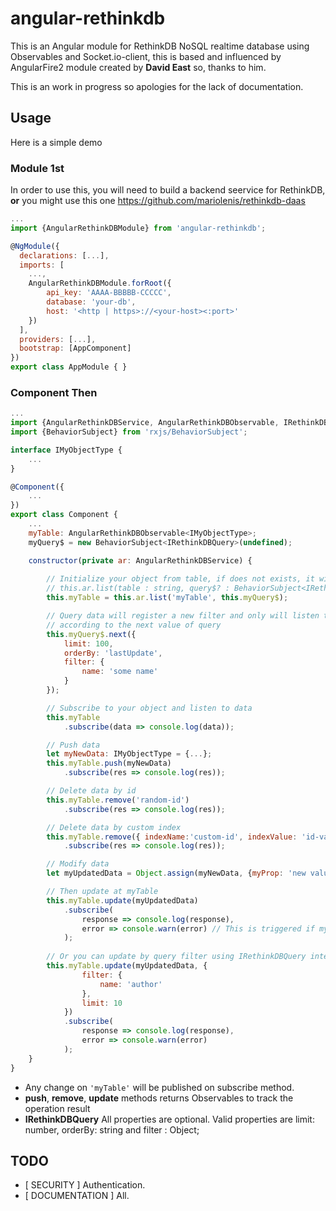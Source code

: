 # angular-rethinkdb
This is an Angular module for RethinkDB NoSQL realtime database using Observables and Socket.io-client, this is based and influenced by AngularFire2 module created by 
__David East__ so, thanks to him. 

This is an work in progress so apologies for the lack of documentation.

## Usage
Here is a simple demo
### Module 1st
In order to use this, you will need to build a backend seervice for RethinkDB, __or__ you might use this one 
https://github.com/mariolenis/rethinkdb-daas
```js
...
import {AngularRethinkDBModule} from 'angular-rethinkdb';

@NgModule({
  declarations: [...],
  imports: [
    ...,
    AngularRethinkDBModule.forRoot({
        api_key: 'AAAA-BBBBB-CCCCC',
        database: 'your-db',
        host: '<http | https>://<your-host><:port>'
    })
  ],
  providers: [...],
  bootstrap: [AppComponent]
})
export class AppModule { }

```

### Component Then
```js
...
import {AngularRethinkDBService, AngularRethinkDBObservable, IRethinkDBQuery} from 'angular-rethinkdb';
import {BehaviorSubject} from 'rxjs/BehaviorSubject';

interface IMyObjectType {
    ...
}

@Component({
    ...
})
export class Component {
    ...
    myTable: AngularRethinkDBObservable<IMyObjectType>;
    myQuery$ = new BehaviorSubject<IRethinkDBQuery>(undefined);

    constructor(private ar: AngularRethinkDBService) {
        
        // Initialize your object from table, if does not exists, it will be created
        // this.ar.list(table : string, query$? : BehaviorSubject<IRethinkDBQuery>)
        this.myTable = this.ar.list('myTable', this.myQuery$);

        // Query data will register a new filter and only will listen to changes 
        // according to the next value of query
        this.myQuery$.next({
            limit: 100,
            orderBy: 'lastUpdate',
            filter: {
                name: 'some name'
            }
        });

        // Subscribe to your object and listen to data
        this.myTable
            .subscribe(data => console.log(data));

        // Push data
        let myNewData: IMyObjectType = {...};
        this.myTable.push(myNewData)
            .subscribe(res => console.log(res));

        // Delete data by id
        this.myTable.remove('random-id')
            .subscribe(res => console.log(res));

        // Delete data by custom index
        this.myTable.remove({ indexName:'custom-id', indexValue: 'id-value' })
            .subscribe(res => console.log(res));

        // Modify data
        let myUpdatedData = Object.assign(myNewData, {myProp: 'new value'});

        // Then update at myTable
        this.myTable.update(myUpdatedData)
            .subscribe(
                response => console.log(response),
                error => console.warn(error) // This is triggered if myUpdatedData has no id as property.
            );
        
        // Or you can update by query filter using IRethinkDBQuery interface
        this.myTable.update(myUpdatedData, {
                filter: {
                    name: 'author'
                },
                limit: 10
            })
            .subscribe(
                response => console.log(response),
                error => console.warn(error)
            );
    }
}
```
* Any change on ```'myTable'``` will be published on subscribe method.
* __push__, __remove__, __update__ methods returns Observables to track the operation result
* __IRethinkDBQuery__ All properties are optional. Valid properties are limit: number, orderBy: string and filter : Object; 

## TODO
* [ SECURITY ] Authentication.
* [ DOCUMENTATION ] All.